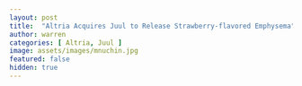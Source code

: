 ```yaml
---
layout: post
title:  "Altria Acquires Juul to Release Strawberry-flavored Emphysema"
author: warren
categories: [ Altria, Juul ]
image: assets/images/mnuchin.jpg
featured: false
hidden: true
---
```


